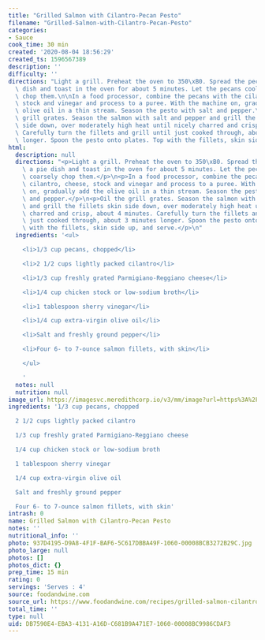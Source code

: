 ```yaml
---
title: "Grilled Salmon with Cilantro-Pecan Pesto"
filename: "Grilled-Salmon-with-Cilantro-Pecan-Pesto"
categories:
- Sauce
cook_time: 30 min
created: '2020-08-04 18:56:29'
created_ts: 1596567389
description: ''
difficulty: ''
directions: "Light a grill. Preheat the oven to 350\xB0. Spread the pecans in a pie\
  \ dish and toast in the oven for about 5 minutes. Let the pecans cool, then coarsely\
  \ chop them.\n\nIn a food processor, combine the pecans with the cilantro, cheese,\
  \ stock and vinegar and process to a puree. With the machine on, gradually add the\
  \ olive oil in a thin stream. Season the pesto with salt and pepper.\n\nOil the\
  \ grill grates. Season the salmon with salt and pepper and grill the fillets skin\
  \ side down, over moderately high heat until nicely charred and crisp, about 4 minutes.\
  \ Carefully turn the fillets and grill until just cooked through, about 3 minutes\
  \ longer. Spoon the pesto onto plates. Top with the fillets, skin side up, and serve."
html:
  description: null
  directions: "<p>Light a grill. Preheat the oven to 350\xB0. Spread the pecans in\
    \ a pie dish and toast in the oven for about 5 minutes. Let the pecans cool, then\
    \ coarsely chop them.</p>\n<p>In a food processor, combine the pecans with the\
    \ cilantro, cheese, stock and vinegar and process to a puree. With the machine\
    \ on, gradually add the olive oil in a thin stream. Season the pesto with salt\
    \ and pepper.</p>\n<p>Oil the grill grates. Season the salmon with salt and pepper\
    \ and grill the fillets skin side down, over moderately high heat until nicely\
    \ charred and crisp, about 4 minutes. Carefully turn the fillets and grill until\
    \ just cooked through, about 3 minutes longer. Spoon the pesto onto plates. Top\
    \ with the fillets, skin side up, and serve.</p>\n"
  ingredients: '<ul>

    <li>1/3 cup pecans, chopped</li>

    <li>2 1/2 cups lightly packed cilantro</li>

    <li>1/3 cup freshly grated Parmigiano-Reggiano cheese</li>

    <li>1/4 cup chicken stock or low-sodium broth</li>

    <li>1 tablespoon sherry vinegar</li>

    <li>1/4 cup extra-virgin olive oil</li>

    <li>Salt and freshly ground pepper</li>

    <li>Four 6- to 7-ounce salmon fillets, with skin</li>

    </ul>

    '
  notes: null
  nutrition: null
image_url: https://imagesvc.meredithcorp.io/v3/mm/image?url=https%3A%2F%2Fcdn-image.foodandwine.com%2Fsites%2Fdefault%2Ffiles%2Fstyles%2Fmedium_2x%2Fpublic%2F200910-xl-grilled-salmon-with-cilantro-pecan-pesto.jpg%3Fitok%3D7GN8JWmp&w=700&c=sc&poi=face&q=85
ingredients: '1/3 cup pecans, chopped

  2 1/2 cups lightly packed cilantro

  1/3 cup freshly grated Parmigiano-Reggiano cheese

  1/4 cup chicken stock or low-sodium broth

  1 tablespoon sherry vinegar

  1/4 cup extra-virgin olive oil

  Salt and freshly ground pepper

  Four 6- to 7-ounce salmon fillets, with skin'
intrash: 0
name: Grilled Salmon with Cilantro-Pecan Pesto
notes: ''
nutritional_info: ''
photo: 937D4195-D9A8-4F1F-BAF6-5C617DBBA49F-1060-00008BCB3272B29C.jpg
photo_large: null
photos: []
photos_dict: {}
prep_time: 15 min
rating: 0
servings: 'Serves : 4'
source: foodandwine.com
source_url: https://www.foodandwine.com/recipes/grilled-salmon-cilantro-pecan-pesto
total_time: ''
type: null
uid: DB7590E4-EBA3-4131-A16D-C681B9A471E7-1060-00008BC9986CDAF3
---
```

